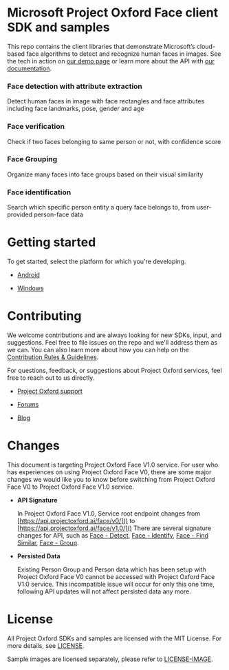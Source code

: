 Microsoft Project Oxford Face client SDK and samples
========================================

This repo contains the client libraries that demonstrate Microsoft’s cloud-based
face algorithms to detect and recognize human faces in images. See the tech in
action on [our demo page](<https://www.projectoxford.ai/demo/face#detection>) or
learn more about the API with [our
documentation](<https://www.projectoxford.ai/doc/face/overview>).

### Face detection with attribute extraction

Detect human faces in image with face rectangles and face attributes including
face landmarks, pose, gender and age

### Face verification

Check if two faces belonging to same person or not, with confidence score

### Face Grouping

Organize many faces into face groups based on their visual similarity

### Face identification

Search which specific person entity a query face belongs to, from user-provided
person-face data

Getting started
===============

To get started, select the platform for which you're developing.

-   [Android](</Face/Android/>)

-   [Windows](</Face/Windows/>)

Contributing
============
We welcome contributions and are always looking for new SDKs, input, and
suggestions. Feel free to file issues on the repo and we'll address them as we can. You can also learn more about how you can help on the [Contribution
Rules & Guidelines](</CONTRIBUTING.md>).

For questions, feedback, or suggestions about Project Oxford services, feel free to reach out to us directly.

-   [Project Oxford support](<mailto:oxfordSup@microsoft.com?subject=Project%20Oxford%20Support>)

-   [Forums](<https://social.msdn.microsoft.com/forums/azure/en-US/home?forum=mlapi>)

-   [Blog](<https://blogs.technet.com/b/machinelearning/archive/tags/project+oxford/default.aspx>)

Changes
============
This document is targeting Project Oxford Face V1.0 service. For user who has experiences on using Project Oxford Face V0, there are some major changes we would like you to know before switching from Project Oxford Face V0 to Project Oxford Face V1.0 service.

-   **API Signature**

    In Project Oxford Face V1.0, Service root endpoint changes from [https://api.projectoxford.ai/face/v0/]() to [https://api.projectoxford.ai/face/v1.0/]()
There are several signature changes for API, such as [Face - Detect](https://dev.projectoxford.ai/docs/services/563879b61984550e40cbbe8d/operations/563879b61984550f30395236), [Face - Identify](https://dev.projectoxford.ai/docs/services/563879b61984550e40cbbe8d/operations/563879b61984550f30395239), [Face - Find Similar](https://dev.projectoxford.ai/docs/services/563879b61984550e40cbbe8d/operations/563879b61984550f30395237), [Face - Group](https://dev.projectoxford.ai/docs/services/563879b61984550e40cbbe8d/operations/563879b61984550f30395238).

-   **Persisted Data**

    Existing Person Group and Person data which has been setup with Project Oxford Face V0 cannot be accessed with Project Oxford Face V1.0 service. This incompatible issue will occur for only this one time, following API updates will not affect persisted data any more.

License
=======

All Project Oxford SDKs and samples are licensed with the MIT License. For more details, see
[LICENSE](</LICENSE.md>).

Sample images are licensed separately, please refer to [LICENSE-IMAGE](</LICENSE-IMAGE.md>).
